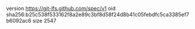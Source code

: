 version https://git-lfs.github.com/spec/v1
oid sha256:b25c538f533162f8a2e89c3bf8d58f24d8b41c05febdfc5ca3385ef7b6092ac6
size 2547
